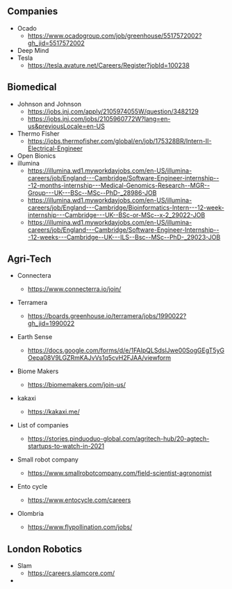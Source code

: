 ## Companies
- Ocado
  - https://www.ocadogroup.com/job/greenhouse/5517572002?gh_jid=5517572002
- Deep Mind
- Tesla
  - https://tesla.avature.net/Careers/Register?jobId=100238

## Biomedical

- Johnson and Johnson
  - https://jobs.jnj.com/apply/2105974055W/question/3482129
  - https://jobs.jnj.com/jobs/2105960772W?lang=en-us&previousLocale=en-US
- Thermo Fisher
  - https://jobs.thermofisher.com/global/en/job/175328BR/Intern-II-Electrical-Engineer
- Open Bionics
- illumina
  - https://illumina.wd1.myworkdayjobs.com/en-US/illumina-careers/job/England---Cambridge/Software-Engineer-internship---12-months-internship---Medical-Genomics-Research--MGR--Group---UK---BSc--MSc--PhD-_28986-JOB
  - https://illumina.wd1.myworkdayjobs.com/en-US/illumina-careers/job/England---Cambridge/Bioinformatics-Intern---12-week-internship---Cambridge---UK--BSc-or-MSc--x-2_29022-JOB
  - https://illumina.wd1.myworkdayjobs.com/en-US/illumina-careers/job/England---Cambridge/Software-Engineer-Internship---12-weeks---Cambridge--UK---ILS--Bsc--MSc--PhD-_29023-JOB

## Agri-Tech

- Connectera
  - https://www.connecterra.io/join/
- Terramera
  - https://boards.greenhouse.io/terramera/jobs/1990022?gh_jid=1990022
- Earth Sense
  - https://docs.google.com/forms/d/e/1FAIpQLSdslJwe00SogGEgT5yGOepa08V9LGZRmKAJvVs1q5cvH2FJAA/viewform
- Biome Makers
  - https://biomemakers.com/join-us/
- kakaxi
  - https://kakaxi.me/
- List of companies
  - https://stories.pinduoduo-global.com/agritech-hub/20-agtech-startups-to-watch-in-2021

- Small robot company
  - https://www.smallrobotcompany.com/field-scientist-agronomist
- Ento cycle
  - https://www.entocycle.com/careers
- Olombria
  - https://www.flypollination.com/jobs/



## London Robotics

- Slam
  - https://careers.slamcore.com/
- 